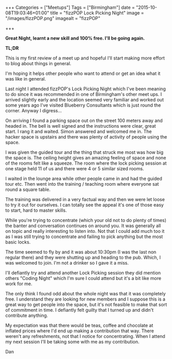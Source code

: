 +++
Categories = ["Meetups"]
Tags = ["Birmingham"]
date = "2015-10-08T19:03:46+01:00"
title = "fizzPOP Lock Picking Night"
image = "/images/fizzPOP.png"
imagealt = "fizzPOP"

+++

**Great Night, learnt a new skill and 100% free. I'll be going again.**


**TL;DR**


This is my first review of a meet up and hopeful I'll start making more effort to blog about things in general.


I'm hoping it helps other people who want to attend or get an idea what it was like in general.


Last night I attended fizzPOP's Lock Picking Night which I've been meaning to do since it was recommended in one of Birmingham's other meet ups. I arrived slightly early and the location seemed very familiar and worked out some years ago I've visited Blueberry Consultants which is just round the corner. Anyway I digress...


On arriving I found a parking space out on the street 100 meters away and headed in. The bell is well signed and the instructions were clear, great start. I rang it and waited. Simon answered and welcomed me in. The hacker space is upstairs and there was plenty of activity of people using the space.


I was given the guided tour and the thing that struck me most was how big the space is. The ceiling height gives an amazing feeling of space and none of the rooms felt like a squeeze. The room where the lock picking session at one stage held 11 of us and there were 4 or 5 similar sized rooms.


I waited in the lounge area while other people came in and had the guided tour etc. Then went into the training / teaching room where everyone sat round a square table.


The training was delivered in a very factual way and then we were let loose to try it out for ourselves. I can totally see the appeal it's one of those easy to start, hard to master skills.


While you're trying to concentrate (which your old not to do plenty of times) the banter and conversation continues on around you. It was generally all on topic and really interesting to listen into. Not that I could add much too it as I was still trying to concentrate and failing to pick anything but the most basic locks.


The time seemed to fly by and it was about 10:30pm (I was the last non regular there) and they were shutting up and heading to the pub. Which, I was welcomed to join. I'm not a drinker so I gave it a miss.


I'll defiantly try and attend another Lock Picking session they did mention others "Coding Night" which I'm sure I could attend but it's a bit like more work for me.


The only think I found odd about the whole night was that it was completely free. I understand they are looking for new members and I suppose this is a great way to get people into the space, but it's not feasible to make that sort of commitment in time. I defiantly felt guilty that I turned up and didn't contribute anything.


My expectation was that there would be teas, coffee and chocolate at inflated prices where I'd end up making a contribution that way. There weren't any refreshments, not that I notice for concentrating. When I attend my next session I'll be taking some with me as my contribution.


Dan